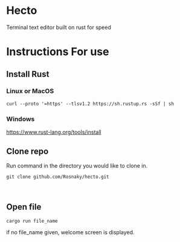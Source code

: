 # Hecto
Terminal text editor built on rust for speed

# Instructions For use
## Install Rust

### Linux or MacOS
```
curl --proto '=https' --tlsv1.2 https://sh.rustup.rs -sSf | sh
```

### Windows
https://www.rust-lang.org/tools/install
<br/>

## Clone repo
Run command in the directory you would like to clone in.
```
git clone github.com/Rosnaky/hecto.git
```
<br/>

## Open file
```
cargo run file_name
```

if no file_name given, welcome screen is displayed.
